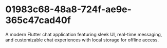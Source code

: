 # 01983c68-48a8-724f-ae9e-365c47cad40f
A modern Flutter chat application featuring sleek UI, real-time messaging, and customizable chat experiences with local storage for offline access.
